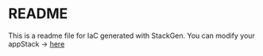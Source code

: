 # README
This is a readme file for IaC generated with StackGen.
You can modify your appStack -> [here](http://main.dev.stackgen.com/appstacks/53252e13-808b-4753-a9d0-c54cac8fbe65)
